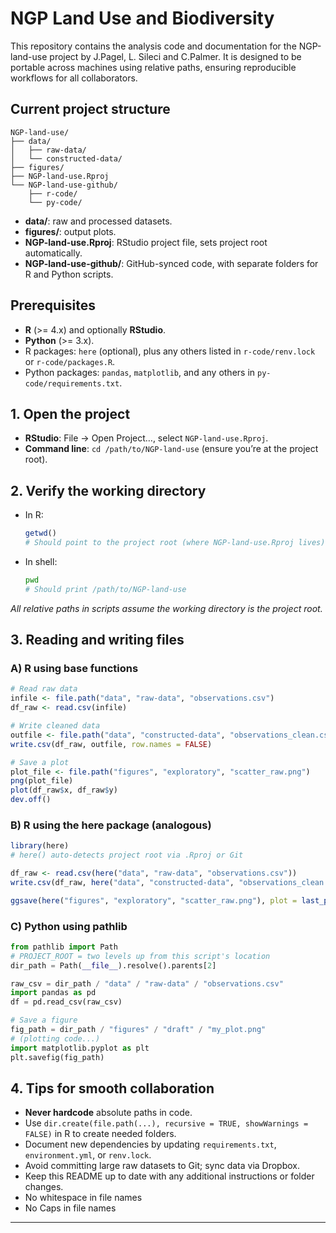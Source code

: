 # NGP Land Use and Biodiversity

This repository contains the analysis code and documentation for the NGP-land-use project by J.Pagel, L. Sileci and C.Palmer. It is designed to be portable across machines using relative paths, ensuring reproducible workflows for all collaborators.

## Current project structure

```
NGP-land-use/
├── data/
│   ├── raw-data/
│   └── constructed-data/
├── figures/
├── NGP-land-use.Rproj
└── NGP-land-use-github/
    ├── r-code/
    └── py-code/
```

- **data/**: raw and processed datasets.
- **figures/**: output plots.
- **NGP-land-use.Rproj**: RStudio project file, sets project root automatically.
- **NGP-land-use-github/**: GitHub-synced code, with separate folders for R and Python scripts.

## Prerequisites

- **R** (>= 4.x) and optionally **RStudio**.
- **Python** (>= 3.x).
- R packages: `here` (optional), plus any others listed in `r-code/renv.lock` or `r-code/packages.R`.
- Python packages: `pandas`, `matplotlib`, and any others in `py-code/requirements.txt`.

## 1. Open the project

- **RStudio**: File → Open Project…, select `NGP-land-use.Rproj`.
- **Command line**: `cd /path/to/NGP-land-use` (ensure you’re at the project root).

## 2. Verify the working directory

- In R:
  ```r
  getwd()
  # Should point to the project root (where NGP-land-use.Rproj lives)
  ```
- In shell:
  ```bash
  pwd
  # Should print /path/to/NGP-land-use
  ```

*All relative paths in scripts assume the working directory is the project root.*

## 3. Reading and writing files

### A) R using base functions

```r
# Read raw data
infile <- file.path("data", "raw-data", "observations.csv")
df_raw <- read.csv(infile)

# Write cleaned data
outfile <- file.path("data", "constructed-data", "observations_clean.csv")
write.csv(df_raw, outfile, row.names = FALSE)

# Save a plot
plot_file <- file.path("figures", "exploratory", "scatter_raw.png")
png(plot_file)
plot(df_raw$x, df_raw$y)
dev.off()
```

### B) R using the **here** package (analogous)

```r
library(here)
# here() auto-detects project root via .Rproj or Git

df_raw <- read.csv(here("data", "raw-data", "observations.csv"))
write.csv(df_raw, here("data", "constructed-data", "observations_clean.csv"), row.names = FALSE)

ggsave(here("figures", "exploratory", "scatter_raw.png"), plot = last_plot())
```

### C) Python using **pathlib**

```python
from pathlib import Path
# PROJECT_ROOT = two levels up from this script's location
dir_path = Path(__file__).resolve().parents[2]

raw_csv = dir_path / "data" / "raw-data" / "observations.csv"
import pandas as pd
df = pd.read_csv(raw_csv)

# Save a figure
fig_path = dir_path / "figures" / "draft" / "my_plot.png"
# (plotting code...)
import matplotlib.pyplot as plt
plt.savefig(fig_path)
```

## 4. Tips for smooth collaboration

- **Never hardcode** absolute paths in code.
- Use `dir.create(file.path(...), recursive = TRUE, showWarnings = FALSE)` in R to create needed folders.
- Document new dependencies by updating `requirements.txt`, `environment.yml`, or `renv.lock`.
- Avoid committing large raw datasets to Git; sync data via Dropbox.
- Keep this README up to date with any additional instructions or folder changes.
- No whitespace in file names
- No Caps in file names

---
